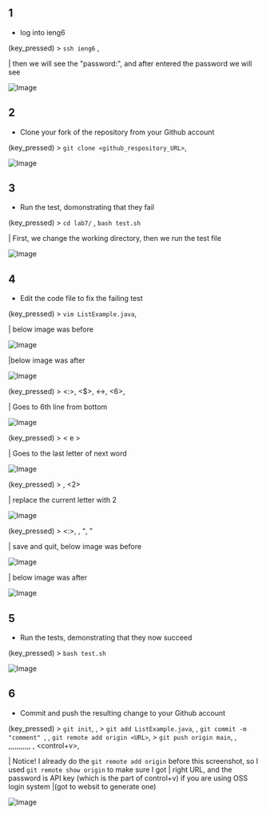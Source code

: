 
## 1
  * log into ieng6
 
(key_pressed) > `ssh ieng6` , <Enter>

  | then we will see the "password:", and after entered the password we will see

  ![Image](https://tengfonglee.github.io/cse15l-lab-reports/lab4/photo/login.png)

## 2
  * Clone your fork of the repository from your Github account
  
(key_pressed) > `git clone <github_respository_URL>`, <Enter>
  

  ![Image](https://tengfonglee.github.io/cse15l-lab-reports/lab4/photo/git_clone.png)
  
## 3
  * Run the test, domonstrating that they fail
  
(key_pressed) > `cd lab7/` , `bash test.sh`
  
  | First, we change the working directory, then we run the test file
  
  ![Image](https://tengfonglee.github.io/cse15l-lab-reports/lab4/photo/test1.png)
  
## 4
  * Edit the code file to fix the failing test
  
 (key_pressed) > `vim ListExample.java`, <Enter>
  
  | below image was before <Enter>
  
  ![Image](https://tengfonglee.github.io/cse15l-lab-reports/lab4/photo/vim.png)
  
  |below image was after <Enter>
  
  ![Image](https://tengfonglee.github.io/cse15l-lab-reports/lab4/photo/after_vim.png)

  
 (key_pressed) >  <:>, <$>, <->, <6>, <Enter>
  
  | Goes to 6th line from bottom
  
  ![Image](https://tengfonglee.github.io/cse15l-lab-reports/lab4/photo/G.png)
  
 (key_pressed) >  < e >
  
  | Goes to the last letter of next word
  
  ![Image](https://tengfonglee.github.io/cse15l-lab-reports/lab4/photo/e.png)

  
 (key_pressed) >  <r>, <2>
  
  | replace the current letter with 2
  
  ![Image](https://tengfonglee.github.io/cse15l-lab-reports/lab4/photo/r2.png)

  
 (key_pressed) >  <:>, <w>, <q>, <Enter>
  
  | save and quit, below image was before <Enter>
  
  ![Image](https://tengfonglee.github.io/cse15l-lab-reports/lab4/photo/wq.png)
  
  | below image was after <Enter>
  
  ![Image](https://tengfonglee.github.io/cse15l-lab-reports/lab4/photo/after_wq.png)
  
## 5
  * Run the tests, demonstrating that they now succeed
  
  (key_pressed) > `bash test.sh`
  
   ![Image](https://tengfonglee.github.io/cse15l-lab-reports/lab4/photo/test2.png)
  
## 6
  * Commit and push the resulting change to your Github account
  
  (key_pressed) > `git init`, <Enter>, 
                  > `git add ListExample.java`, <Enter>,  `git commit -m "comment" `, <Enter>, `git remote add origin <URL>`, <Enter>
                  > `git push origin main`, <Enter>, <t>,<e>,<n>,<g>,<f>,<o>,<n>,<g>,<L>,<e>,<e>, <Enter>, <control+v>, <Enter>
  
  | Notice! I already do the `git remote add origin` before this screenshot, so I used `git remote show origin` to make sure I got
    | right URL, and the password is API key (which is the part of control+v) if you are using OSS login system 
      |(got to websit to generate one)
  
  ![Image](https://tengfonglee.github.io/cse15l-lab-reports/lab4/photo/git_push2.0.png)

  
  



  
  
  
  
  
  

  


